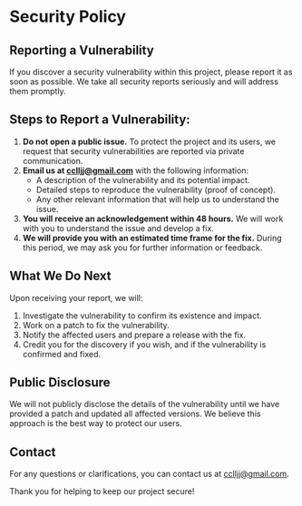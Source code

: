 # Security Policy

## Reporting a Vulnerability

If you discover a security vulnerability within this project, please report it as soon as possible. We take all security reports seriously and will address them promptly.

## Steps to Report a Vulnerability:

1. **Do not open a public issue.** To protect the project and its users, we request that security vulnerabilities are reported via private communication.
2. **Email us at cclljj@gmail.com** with the following information:
    - A description of the vulnerability and its potential impact.
    - Detailed steps to reproduce the vulnerability (proof of concept).
    - Any other relevant information that will help us to understand the issue.
3. **You will receive an acknowledgement within 48 hours.** We will work with you to understand the issue and develop a fix.
4. **We will provide you with an estimated time frame for the fix.** During this period, we may ask you for further information or feedback.

## What We Do Next

Upon receiving your report, we will:

1. Investigate the vulnerability to confirm its existence and impact.
2. Work on a patch to fix the vulnerability.
3. Notify the affected users and prepare a release with the fix.
4. Credit you for the discovery if you wish, and if the vulnerability is confirmed and fixed.

## Public Disclosure

We will not publicly disclose the details of the vulnerability until we have provided a patch and updated all affected versions. We believe this approach is the best way to protect our users.

## Contact

For any questions or clarifications, you can contact us at cclljj@gmail.com.

Thank you for helping to keep our project secure!

